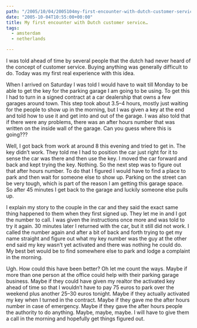 ```yaml
---
path: "/2005/10/04/2005104my-first-encounter-with-dutch-customer-service-html/" 
date: "2005-10-04T10:55:00+00:00" 
title: My first encounter with Dutch customer service…
tags:
  - amsterdam
  - netherlands

---
```

I was told ahead of time by several people that the dutch had never heard of the concept of customer service. Buying anything was generally difficult to do. Today was my first real experience with this idea.

When I arrived on Saturday I was told I would have to wait till Monday to be able to get the key for the parking garage I am going to be using. To get this I had to turn in a signed contract at a car dealership that owns a few garages around town. This step took about 3.5&ndash;4 hours, mostly just waiting for the people to show up in the morning, but I was given a key at the end and told how to use it and get into and out of the garage. I was also told that if there were any problems, there was an after hours number that was written on the inside wall of the garage. Can you guess where this is going???

Well, I got back from work at around 8 this evening and tried to get in. The key didn&rsquo;t work. They told me I had to position the car just right for it to sense the car was there and then use the key. I moved the car forward and back and kept trying the key. Nothing. So the next step was to figure out that after hours number. To do that I figured I would have to find a place to park and then wait for someone else to show up. Parking on the street can be very tough, which is part of the reason I am getting this garage space. So after 45 minutes I get back to the garage and luckily someone else pulls up.

I explain my story to the couple in the car and they said the exact same thing happened to them when they first signed up. They let me in and I got the number to call. I was given the instructions once more and was told to try it again. 30 minutes later I returned with the car, but it still did not work. I called the number again and after a bit of back and forth trying to get my name straight and figure out what my key number was the guy at the other end said my key wasn&rsquo;t yet activated and there was nothing he could do. My best bet would be to find somewhere else to park and lodge a complaint in the morning.

Ugh. How could this have been better? Oh let me count the ways. Maybe if more than one person at the office could help with their parking garage business. Maybe if they could have given my realtor the activated key ahead of time so that I wouldn&rsquo;t have to pay 75 euros to park over the weekend plus another 25&ndash;30 euros tonight. Maybe if they actually activated my key when I turned in the contract. Maybe if they gave me the after hours number in case of emergency. Maybe if they gave the after hours people the authority to do anything. Maybe, maybe, maybe. I will have to give them a call in the morning and hopefully get things figured out.
